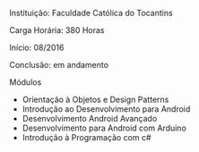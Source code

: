 Instituição: Faculdade Católica do Tocantins

Carga Horária:  380 Horas

Início: 08/2016

Conclusão: em andamento

Módulos

* Orientação à Objetos e Design Patterns
* Introdução ao Desenvolvimento para Android
* Desenvolvimento Android Avançado
* Desenvolvimento para Android com Arduino
* Introdução à Programação  com c#


